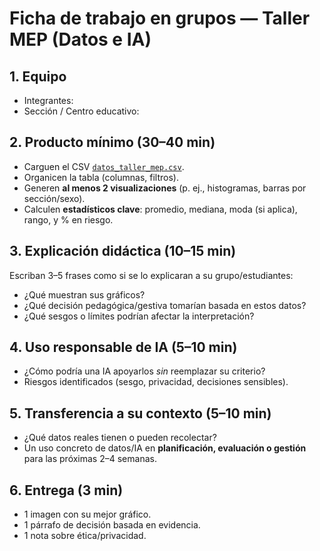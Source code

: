 # Ficha de trabajo en grupos — Taller MEP (Datos e IA)

## 1. Equipo
- Integrantes:
- Sección / Centro educativo:

## 2. Producto mínimo (30–40 min)
- Carguen el CSV [`datos_taller_mep.csv`](https://github.com/Universidad-Cenfotec/IAenEd/blob/main/documentos/datos_taller_mep_preview.csv).
- Organicen la tabla (columnas, filtros).
- Generen **al menos 2 visualizaciones** (p. ej., histogramas, barras por sección/sexo).
- Calculen **estadísticos clave**: promedio, mediana, moda (si aplica), rango, y % en riesgo.

## 3. Explicación didáctica (10–15 min)
Escriban 3–5 frases como si se lo explicaran a su grupo/estudiantes:
- ¿Qué muestran sus gráficos?
- ¿Qué decisión pedagógica/gestiva tomarían basada en estos datos?
- ¿Qué sesgos o límites podrían afectar la interpretación?

## 4. Uso responsable de IA (5–10 min)
- ¿Cómo podría una IA apoyarlos *sin* reemplazar su criterio?
- Riesgos identificados (sesgo, privacidad, decisiones sensibles).

## 5. Transferencia a su contexto (5–10 min)
- ¿Qué datos reales tienen o pueden recolectar?
- Un uso concreto de datos/IA en **planificación, evaluación o gestión** para las próximas 2–4 semanas.

## 6. Entrega (3 min)
- 1 imagen con su mejor gráfico.
- 1 párrafo de decisión basada en evidencia.
- 1 nota sobre ética/privacidad.
